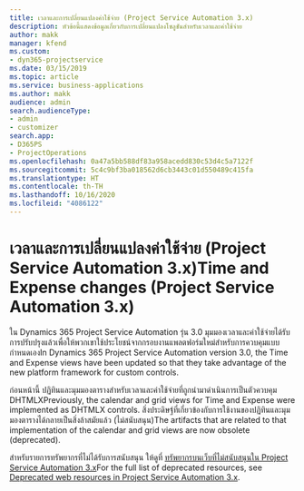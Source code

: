```yaml
---
title: เวลาและการเปลี่ยนแปลงค่าใช้จ่าย (Project Service Automation 3.x)
description: หัวข้อนี้แสดงข้อมูลเกี่ยวกับการเปลี่ยนแปลงโซลูชันสำหรับเวลาและค่าใช้จ่าย
author: makk
manager: kfend
ms.custom:
- dyn365-projectservice
ms.date: 03/15/2019
ms.topic: article
ms.service: business-applications
ms.author: makk
audience: admin
search.audienceType:
- admin
- customizer
search.app:
- D365PS
- ProjectOperations
ms.openlocfilehash: 0a47a5bb588df83a958acedd830c53d4c5a7122f
ms.sourcegitcommit: 5c4c9bf3ba018562d6cb3443c01d550489c415fa
ms.translationtype: HT
ms.contentlocale: th-TH
ms.lasthandoff: 10/16/2020
ms.locfileid: "4086122"
---
```

# <a name="time-and-expense-changes-project-service-automation-3x"></a><span data-ttu-id="87196-103">เวลาและการเปลี่ยนแปลงค่าใช้จ่าย (Project Service Automation 3.x)</span><span class="sxs-lookup"><span data-stu-id="87196-103">Time and Expense changes (Project Service Automation 3.x)</span></span>

<span data-ttu-id="87196-104">ใน Dynamics 365 Project Service Automation รุ่น 3.0 มุมมองเวลาและค่าใช้จ่ายได้รับการปรับปรุงแล้วเพื่อให้พวกเขาใช้ประโยชน์จากกรอบงานแพลตฟอร์มใหม่สำหรับการควบคุมแบบกำหนดเอง</span><span class="sxs-lookup"><span data-stu-id="87196-104">In Dynamics 365 Project Service Automation version 3.0, the Time and Expense views have been updated so that they take advantage of the new platform framework for custom controls.</span></span>

<span data-ttu-id="87196-105">ก่อนหน้านี้ ปฏิทินและมุมมองตารางสำหรับเวลาและค่าใช้จ่ายที่ถูกนำมาดำเนินการเป็นตัวควบคุม DHTMLX</span><span class="sxs-lookup"><span data-stu-id="87196-105">Previously, the calendar and grid views for Time and Expense were implemented as DHTMLX controls.</span></span> <span data-ttu-id="87196-106">สิ่งประดิษฐ์ที่เกี่ยวข้องกับการใช้งานของปฏิทินและมุมมองตารางได้กลายเป็นสิ่งล้าสมัยแล้ว (ไม่สนับสนุน)</span><span class="sxs-lookup"><span data-stu-id="87196-106">The artifacts that are related to that implementation of the calendar and grid views are now obsolete (deprecated).</span></span>

<span data-ttu-id="87196-107">สำหรับรายการทรัพยากรที่ไม่ได้รับการสนับสนุน ให้ดูที่ [ทรัพยากรบนเว็บที่ไม่สนับสนุนใน Project Service Automation 3.x](web-resources-deprecated-v3.x.md)</span><span class="sxs-lookup"><span data-stu-id="87196-107">For the full list of deprecated resources, see [Deprecated web resources in Project Service Automation 3.x](web-resources-deprecated-v3.x.md).</span></span>
